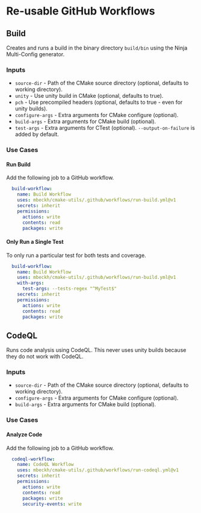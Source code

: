 # Re-usable GitHub Workflows
## Build
Creates and runs a build in the binary directory `build/bin`  using the Ninja Multi-Config generator.

### Inputs
-   `source-dir` - Path of the CMake source directory (optional, defaults to working directory).
-   `unity` - Use unity build in CMake (optional, defaults to true).
-   `pch` - Use precompiled headers (optional, defaults to true - even for unity builds).
-   `configure-args` - Extra arguments for CMake configure (optional).
-   `build-args` - Extra arguments for CMake build (optional).
-   `test-args` - Extra arguments for CTest (optional). `--output-on-failure` is added by default.
 
### Use Cases
#### Run Build
Add the following job to a GitHub workflow.
~~~yml
  build-workflow:
    name: Build Workflow
    uses: mbeckh/cmake-utils/.github/workflows/run-build.yml@v1
    secrets: inherit
    permissions:
      actions: write
      contents: read
      packages: write
~~~

#### Only Run a Single Test
To only run a particular test for both tests and coverage.
~~~yml
  build-workflow:
    name: Build Workflow
    uses: mbeckh/cmake-utils/.github/workflows/run-build.yml@v1
    with-args:
      test-args: --tests-regex "^MyTest$"
    secrets: inherit
    permissions:
      actions: write
      contents: read
      packages: write
~~~

## CodeQL
Runs code analysis using CodeQL. This never uses unity builds because they do not work with CodeQL.

### Inputs
-   `source-dir` - Path of the CMake source directory (optional, defaults to working directory).
-   `configure-args` - Extra arguments for CMake configure (optional).
-   `build-args` - Extra arguments for CMake build (optional).

### Use Cases
#### Analyze Code
Add the following job to a GitHub workflow.
~~~yml
  codeql-workflow:
    name: CodeQL Workflow
    uses: mbeckh/cmake-utils/.github/workflows/run-codeql.yml@v1
    secrets: inherit
    permissions:
      actions: write
      contents: read
      packages: write
      security-events: write
~~~
